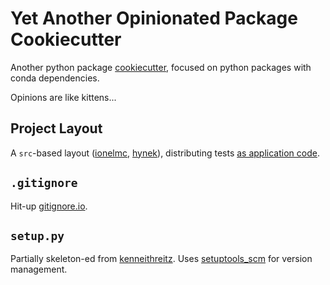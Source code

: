 # Yet Another Opinionated Package Cookiecutter

Another python package [cookiecutter][cookiecutter], focused on python packages with conda dependencies.

Opinions are like kittens...

[cookiecutter]: https://github.com/audreyr/cookiecutter

## Project Layout

A `src`-based layout ([ionelmc][ionelmc-layout], [hynek][hynek-layout]), distributing tests [as application code][pytest-layout].

[ionelmc-layout]: https://blog.ionelmc.ro/2014/05/25/python-packaging/
[hynek-layout]: https://hynek.me/articles/testing-packaging/
[pytest-layout]: https://docs.pytest.org/en/latest/goodpractices.html#choosing-a-test-layout-import-rules

## `.gitignore`

Hit-up [gitignore.io](https://www.gitignore.io/api/python).

## `setup.py`

Partially skeleton-ed from [kenneithreitz][kenneithreitz-setup].
Uses [setuptools_scm][setuptools_scm] for version management.

[kenneithreitz-setup]: https://github.com/kennethreitz/setup.py
[setuptools_scm]: https://github.com/pypa/setuptools_scm
